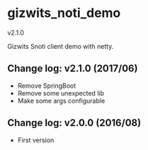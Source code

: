 gizwits_noti_demo
==================
v2.1.0

Gizwits Snoti client demo with netty.

## Change log: v2.1.0 (2017/06)
* Remove SpringBoot
* Remove some unexpected lib
* Make some args configurable

## Change log: v2.0.0 (2016/08)
* First version 
